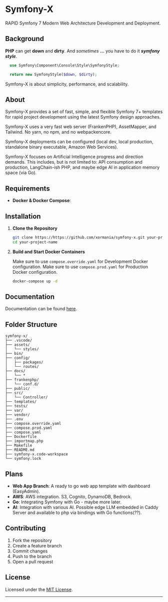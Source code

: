 # Symfony-X

RAPID Symfony 7 Modern Web Architecture Development and Deployment.

## Background

**PHP** can get **down** and **dirty**. And *sometimes* **...** you have to do it ***symfony style***.

```php
  use Symfony\Component\Console\Style\SymfonyStyle;

  return new SymfonyStyle($down, $dirty);
```
Symfony-X is about simplicity, performance, and scalability.

## About

Symfony-X provides a set of fast, simple, and flexible Symfony 7+ templates for rapid project development using the latest Symfony design approaches.

Symfony-X uses a very fast web server (FrankenPHP), AssetMapper, and Tailwind. No yarn, no npm, and no webpackencore.

Symfony-X deployments can be configured (local dev, local production, standalone binary executable, Amazon Web Services).

Symfony-X focuses on Artificial Intelligence progress and direction demands. This includes, but is not limited to: API consumption and production, LangChain-ish PHP, and maybe edge AI in application memory space (via Go).


## Requirements

- **Docker & Docker Compose**: 

## Installation

1. **Clone the Repository**

   ```bash
   git clone https://https://github.com/xormania/symfony-x.git your-project-name
   cd your-project-name
   ```

4. **Build and Start Docker Containers**

   Make sure to use `compose.override.yaml` for Development Docker configuration.
   Make sure to use `compose.prod.yaml` for Production Docker configuration.

   ```bash
   docker-compose up -d
   ```

## Documentation

   Documentation can be found [here](docs/documents.md). 

## Folder Structure

```
symfony-x/
├── .vscode/
├── assets/
│   └── styles/
├── bin/
├── config/
│   ├── packages/
│   └── routes/
├── docs/
│   └── *
├── frankenphp/
│   └── conf.d/
├── public/
├── src/
│   └── Controller/
├── templates/
├── tests/
├── var/
├── vendor/
├── .env
├── compose.override.yaml
├── compose.prod.yaml
├── compose.yaml
├── Dockerfile
├── importmap.php
├── Makefile
├── README.md
├── symfony-x.code-workspace
└── symfony.lock
```

## Plans

- **Web App Branch**: A ready to go web app template with dashboard (EasyAdmin).
- **AWS**: AWS integration. S3, Cognito, DynamoDB, Bedrock. 
- **Go**: Integrating Symfony with Go - maybe more later.
- **AI**: Integration with various AI. Possible edge LLM embedded in Caddy Server and available to php via bindings with Go functions(??). 


## Contributing

1. Fork the repository
2. Create a feature branch
3. Commit changes
4. Push to the branch
5. Open a pull request

## License

Licensed under the [MIT License](LICENSE).

---

